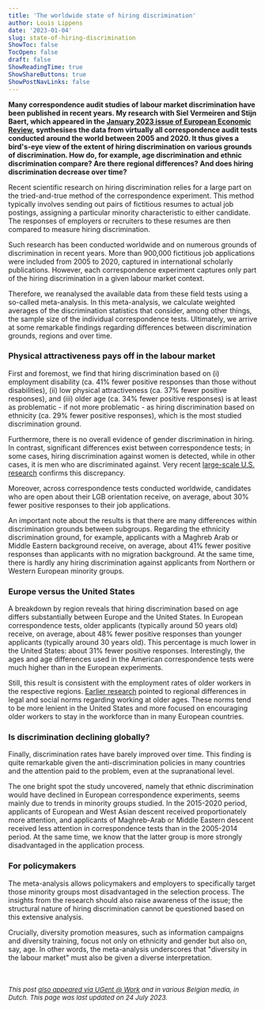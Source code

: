 ```yaml
---
title: 'The worldwide state of hiring discrimination'
author: Louis Lippens
date: '2023-01-04'
slug: state-of-hiring-discrimination
ShowToc: false
TocOpen: false
draft: false
ShowReadingTime: true
ShowShareButtons: true
ShowPostNavLinks: false
---
```




**Many correspondence audit studies of labour market discrimination have been published in recent years. My research with Siel Vermeiren and Stijn Baert, which appeared in the [January 2023 issue of European Economic Review](https://bit.ly/sohd-eer), synthesises the data from virtually all correspondence audit tests conducted around the world between 2005 and 2020. It thus gives a bird's-eye view of the extent of hiring discrimination on various grounds of discrimination. How do, for example, age discrimination and ethnic discrimination compare? Are there regional differences? And does hiring discrimination decrease over time?**

Recent scientific research on hiring discrimination relies for a large part on the tried-and-true method of the correspondence experiment. This method typically involves sending out pairs of fictitious resumes to actual job postings, assigning a particular minority characteristic to either candidate. The responses of employers or recruiters to these resumes are then compared to measure hiring discrimination.

Such research has been conducted worldwide and on numerous grounds of discrimination in recent years. More than 900,000 fictitious job applications were included from 2005 to 2020, captured in international scholarly publications. However, each correspondence experiment captures only part of the hiring discrimination in a given labour market context.

Therefore, we reanalysed the available data from these field tests using a so-called meta-analysis. In this meta-analysis, we calculate weighted averages of the discrimination statistics that consider, among other things, the sample size of the individual correspondence tests. Ultimately, we arrive at some remarkable findings regarding differences between discrimination grounds, regions and over time.

### Physical attractiveness pays off in the labour market
First and foremost, we find that hiring discrimination based on (i) employment disability (ca. 41% fewer positive responses than those without disabilities), (ii) low physical attractiveness (ca. 37% fewer positive responses), and (iii) older age (ca. 34% fewer positive responses) is at least as problematic - if not more problematic - as hiring discrimination based on ethnicity (ca. 29% fewer positive responses), which is the most studied discrimination ground.

Furthermore, there is no overall evidence of gender discrimination in hiring. In contrast, significant differences exist between correspondence tests; in some cases, hiring discrimination against women is detected, while in other cases, it is men who are discriminated against. Very recent [large-scale U.S. research](https://doi.org/10.1093/qje/qjac024) confirms this discrepancy.

Moreover, across correspondence tests conducted worldwide, candidates who are open about their LGB orientation receive, on average, about 30% fewer positive responses to their job applications.

An important note about the results is that there are many differences within discrimination grounds between subgroups. Regarding the ethnicity discrimination ground, for example, applicants with a Maghreb Arab or Middle Eastern background receive, on average, about 41% fewer positive responses than applicants with no migration background. At the same time, there is hardly any hiring discrimination against applicants from Northern or Western European minority groups.

### Europe versus the United States
A breakdown by region reveals that hiring discrimination based on age differs substantially between Europe and the United States. In European correspondence tests, older applicants (typically around 50 years old) receive, on average, about 48% fewer positive responses than younger applicants (typically around 30 years old). This percentage is much lower in the United States: about 31% fewer positive responses. Interestingly, the ages and age differences used in the American correspondence tests were much higher than in the European experiments.

Still, this result is consistent with the employment rates of older workers in the respective regions. [Earlier research](https://doi.org/10.1177/0164027510379348) pointed to regional differences in legal and social norms regarding working at older ages. These norms tend to be more lenient in the United States and more focused on encouraging older workers to stay in the workforce than in many European countries.

### Is discrimination declining globally?
Finally, discrimination rates have barely improved over time. This finding is quite remarkable given the anti-discrimination policies in many countries and the attention paid to the problem, even at the supranational level.

The one bright spot the study uncovered, namely that ethnic discrimination would have declined in European correspondence experiments, seems mainly due to trends in minority groups studied. In the 2015-2020 period, applicants of European and West Asian descent received proportionately more attention, and applicants of Maghreb-Arab or Middle Eastern descent received less attention in correspondence tests than in the 2005-2014 period. At the same time, we know that the latter group is more strongly disadvantaged in the application process.

### For policymakers
The meta-analysis allows policymakers and employers to specifically target those minority groups most disadvantaged in the selection process. The insights from the research should also raise awareness of the issue; the structural nature of hiring discrimination cannot be questioned based on this extensive analysis.

Crucially, diversity promotion measures, such as information campaigns and diversity training, focus not only on ethnicity and gender but also on, say, age. In other words, the meta-analysis underscores that "diversity in the labour market" must also be given a diverse interpretation.

<br></br>
<font size="2"> _This post [also appeared via UGent @ Work](https://www.ugent.be/ugentatwork/nl/blog/blog-27.htm) and in various Belgian media, in Dutch. This page was last updated on 24 July 2023._ <font>
